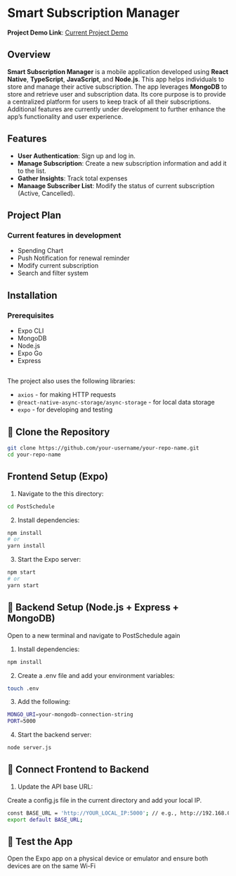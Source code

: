 # Smart Subscription Manager
**Project Demo Link**: [Current Project Demo](https://drive.google.com/file/d/14Cqgil6d4XEYbvYPDv_D8aG7l4WuqX10/view?usp=sharing)
## Overview
**Smart Subscription Manager** is a mobile application developed using **React Native**, **TypeScript**, **JavaScript**, and **Node.js**. This app helps individuals to store and manage their active subscription. The app leverages **MongoDB** to store and retrieve user and subscription data. Its core purpose is to provide a centralized platform for users to keep track of all their subscriptions. Additional features are currently under development to further enhance the app’s functionality and user experience.

## Features
- **User Authentication**: Sign up and log in.
- **Manage Subscription**: Create a new subscription information and add it to the list.
- **Gather Insights**: Track total expenses
- **Manaage Subscriber List**: Modify the status of current subscription (Active, Cancelled).

## Project Plan
### Current features in development
- Spending Chart
- Push Notification for renewal reminder
- Modify current subscription
- Search and filter system

## Installation
### Prerequisites
- Expo CLI
- MongoDB
- Node.js
- Expo Go
- Express
##
The project also uses the following libraries:
- `axios` - for making HTTP requests
- `@react-native-async-storage/async-storage` - for local data storage
- `expo` - for developing and testing

## 🔄 Clone the Repository

```bash
git clone https://github.com/your-username/your-repo-name.git
cd your-repo-name
```

## Frontend Setup (Expo)
1. Navigate to the this directory:

```bash
cd PostSchedule
```

2. Install dependencies:

```bash
npm install
# or
yarn install
```

3. Start the Expo server:

```bash
npm start
# or
yarn start
```

## 🔧 Backend Setup (Node.js + Express + MongoDB)
Open to a new terminal and navigate to PostSchedule again

1. Install dependencies:

```bash
npm install
```

2. Create a .env file and add your environment variables:

```bash
touch .env
```

3. Add the following:

```bash
MONGO_URI=your-mongodb-connection-string
PORT=5000
```

4. Start the backend server:

```bash
node server.js
```

## 🔗 Connect Frontend to Backend
1. Update the API base URL:

Create a config.js file in the current directory and add your local IP.

```bash
const BASE_URL = 'http://YOUR_LOCAL_IP:5000'; // e.g., http://192.168.0.10:5000
export default BASE_URL;
```

## 🧪 Test the App
Open the Expo app on a physical device or emulator and ensure both devices are on the same Wi-Fi










